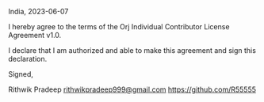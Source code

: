 India, 2023-06-07

I hereby agree to the terms of the Orj Individual Contributor License
Agreement v1.0.

I declare that I am authorized and able to make this agreement and sign this
declaration.

Signed,

Rithwik Pradeep rithwikpradeep999@gmail.com https://github.com/R55555
